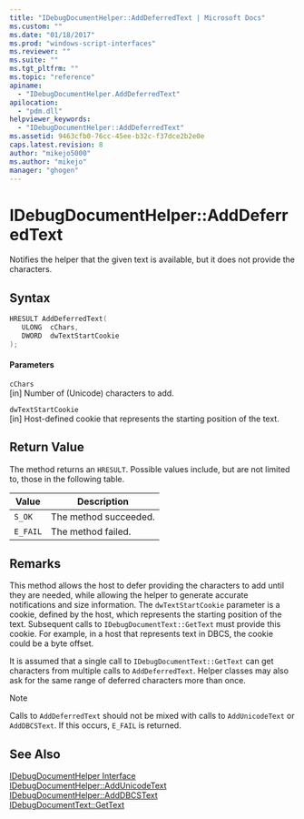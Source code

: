 ```yaml
---
title: "IDebugDocumentHelper::AddDeferredText | Microsoft Docs"
ms.custom: ""
ms.date: "01/18/2017"
ms.prod: "windows-script-interfaces"
ms.reviewer: ""
ms.suite: ""
ms.tgt_pltfrm: ""
ms.topic: "reference"
apiname: 
  - "IDebugDocumentHelper.AddDeferredText"
apilocation: 
  - "pdm.dll"
helpviewer_keywords: 
  - "IDebugDocumentHelper::AddDeferredText"
ms.assetid: 9463cfb0-76cc-45ee-b32c-f37dce2b2e0e
caps.latest.revision: 8
author: "mikejo5000"
ms.author: "mikejo"
manager: "ghogen"
---
```

# IDebugDocumentHelper::AddDeferredText
Notifies the helper that the given text is available, but it does not provide the characters.  
  
## Syntax  
  
```cpp
HRESULT AddDeferredText(  
   ULONG  cChars,  
   DWORD  dwTextStartCookie  
);  
```  
  
#### Parameters  
 `cChars`  
 [in] Number of (Unicode) characters to add.  
  
 `dwTextStartCookie`  
 [in] Host-defined cookie that represents the starting position of the text.  
  
## Return Value  
 The method returns an `HRESULT`. Possible values include, but are not limited to, those in the following table.  
  
|Value|Description|  
|-----------|-----------------|  
|`S_OK`|The method succeeded.|  
|`E_FAIL`|The method failed.|  
  
## Remarks  
 This method allows the host to defer providing the characters to add until they are needed, while allowing the helper to generate accurate notifications and size information. The `dwTextStartCookie` parameter is a cookie, defined by the host, which represents the starting position of the text. Subsequent calls to `IDebugDocumentText::GetText` must provide this cookie. For example, in a host that represents text in DBCS, the cookie could be a byte offset.  
  
 It is assumed that a single call to `IDebugDocumentText::GetText` can get characters from multiple calls to `AddDeferredText`. Helper classes may also ask for the same range of deferred characters more than once.  
  
> [!NOTE]
>  Calls to `AddDeferredText` should not be mixed with calls to `AddUnicodeText` or `AddDBCSText`. If this occurs, `E_FAIL` is returned.  
  
## See Also  
 [IDebugDocumentHelper Interface](../../winscript/reference/idebugdocumenthelper-interface.md)   
 [IDebugDocumentHelper::AddUnicodeText](../../winscript/reference/idebugdocumenthelper-addunicodetext.md)   
 [IDebugDocumentHelper::AddDBCSText](../../winscript/reference/idebugdocumenthelper-adddbcstext.md)   
 [IDebugDocumentText::GetText](../../winscript/reference/idebugdocumenttext-gettext.md)